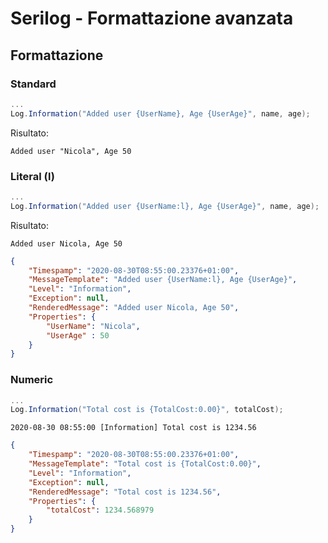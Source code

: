 # Serilog - Formattazione avanzata

## Formattazione

### Standard
```csharp
...
Log.Information("Added user {UserName}, Age {UserAge}", name, age);
```
Risultato:
```console
Added user "Nicola", Age 50
```

### Literal (l)
```csharp
...
Log.Information("Added user {UserName:l}, Age {UserAge}", name, age);
```
Risultato:
```console
Added user Nicola, Age 50
```
```json
{
    "Timespamp": "2020-08-30T08:55:00.23376+01:00",
    "MessageTemplate": "Added user {UserName:l}, Age {UserAge}",
    "Level": "Information",
    "Exception": null,
    "RenderedMessage": "Added user Nicola, Age 50",
    "Properties": {
        "UserName": "Nicola",
        "UserAge" : 50
    }
}
```

### Numeric
```csharp
...
Log.Information("Total cost is {TotalCost:0.00}", totalCost);
```
```console
2020-08-30 08:55:00 [Information] Total cost is 1234.56
```
```json
{
    "Timespamp": "2020-08-30T08:55:00.23376+01:00",
    "MessageTemplate": "Total cost is {TotalCost:0.00}",
    "Level": "Information",
    "Exception": null,
    "RenderedMessage": "Total cost is 1234.56",
    "Properties": {
        "totalCost": 1234.568979
    }
}
```
